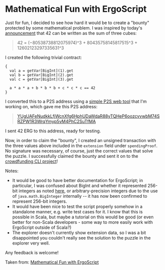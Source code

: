 # Mathematical Fun with ErgoScript


Just for fun, I decided to see how hard it would be to create a "bounty" protected by some mathematical problem.  I was inspired by today's [announcement](https://aperiodical.com/2019/09/42-is-the-answer-to-the-question-what-is-80538738812075974%c2%b3-80435758145817515%c2%b3-12602123297335631%c2%b3/) that 42 can be written as the sum of three cubes:

> 42 = (−80538738812075974)^3 + 80435758145817515^3 + 12602123297335631^3

I created the following trivial contract:

    {
      val a = getVar[BigInt](1).get
      val b = getVar[BigInt](2).get
      val c = getVar[BigInt](3).get

      a * a * a + b * b * b + c * c * c == 42
    }

I converted this to a P2S address using a [simple P2S web tool](https://wallet.plutomonkey.com/p2s/?source=ewogIHZhbCBhID0gZ2V0VmFyW0JpZ0ludF0oMSkuZ2V0CiAgdmFsIGIgPSBnZXRWYXJbQmlnSW50XSgyKS5nZXQKICB2YWwgYyA9IGdldFZhcltCaWdJbnRdKDMpLmdldAoKICBhICogYSAqIGEgKyBiICogYiAqIGIgKyBjICogYyAqIGMgPT0gNDIKfQ==) that I'm working on, which gave me this P2S address:

> [YUgUAFeNudkkLfjWcnXfg6HphUDaWdaR88yTQHeP6oozcvvwbM74SRZPW1R3WrqYmyp5vM4PhC2SuTfMA](https://explorer.ergoplatform.com/en/addresses/YUgUAFeNudkkLfjWcnXfg6HphUDaWdaR88yTQHeP6oozcvvwbM74SRZPW1R3WrqYmyp5vM4PhC2SuTfMA)

I sent 42 ERG to this address, ready for testing.

Now, in order to claim the "bounty", I created an unsigned transaction with the three values above included in the `extension` field under `spendingProof`.  No signature was necessary, of course, just the correct values that solve the puzzle. I successfully claimed the bounty and sent it on to the [crowdfunding CLI project](https://www.ergoforum.org/t/simple-crowdfunding/70)!

Notes:

* It would be good to have better documentation for ErgoScript; in particular, I was confused about BigInt and whether it represented 256-bit integers as noted [here](https://github.com/ScorexFoundation/sigmastate-interpreter/blob/9169e8f594f61942862383425c4837bfb42680ab/docs/LangSpec.md), or arbitrary-precision integers due to the use of `java.math.BigInteger` internally -- it has now been confirmed to represent 256-bit integers.
* It would have been nice to test the script properly somehow in a standalone manner, e.g. write test cases for it. I know that this is possible in Scala, but maybe a tutorial on this would be good (or even better for non-Scala developers - some way to more easily work with ErgoScript outside of Scala?)
* The explorer doesn't currently show extension data, so I was a bit disappointed you couldn't really see the solution to the puzzle in the explorer very well.

Any feedback is welcome!

Taken from: [Mathematical Fun with ErgoScript](https://www.ergoforum.org/t/mathematical-fun-with-ergoscript/76)
